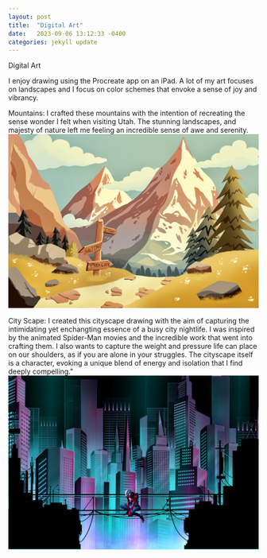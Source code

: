 ```yaml
---
layout: post
title:  "Digital Art"
date:   2023-09-06 13:12:33 -0400
categories: jekyll update
---
```

Digital Art


I enjoy drawing using the Procreate app on an iPad. A lot of my art focuses
on landscapes and I focus on color schemes that envoke a sense of joy and
vibrancy. 


Mountains: I crafted these mountains with the intention of recreating the
sense wonder I felt when visiting Utah. The stunning 
landscapes, and majesty of nature left me feeling an incredible sense 
of awe and serenity.
![drawing of mountains](/assets/images/mountains.JPG)


City Scape: 
I created this cityscape drawing with the aim 
of capturing the intimidating yet enchangting essence of a busy 
city nightlife. I was inspired by the animated Spider-Man movies and 
the incredible work that went into crafting them. 
I also wants to capture the weight and pressure life can place on our
shoulders, as if you are alone in your struggles. 
The cityscape itself is a character, evoking a unique blend of energy and 
isolation that I find deeply compelling."
![drawing of cityscape](/assets/images/cityscape.JPG)

